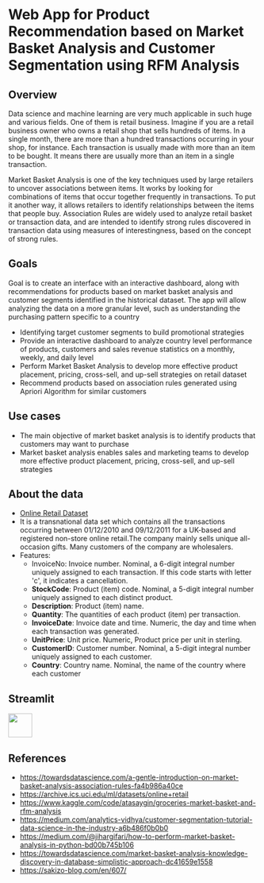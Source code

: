 # Web App for Product Recommendation based on Market Basket Analysis and Customer Segmentation using RFM Analysis

## Overview
Data science and machine learning are very much applicable in such huge and various fields. One of them is retail business. Imagine if you are a retail business owner who owns a retail shop that sells hundreds of items. In a single month, there are more than a hundred transactions occurring in your shop, for instance. Each transaction is usually made with more than an item to be bought. It means there are usually more than an item in a single transaction.

Market Basket Analysis is one of the key techniques used by large retailers to uncover associations between items. It works by looking for combinations of items that occur together frequently in transactions. To put it another way, it allows retailers to identify relationships between the items that people buy. Association Rules are widely used to analyze retail basket or transaction data, and are intended to identify strong rules discovered in transaction data using measures of interestingness, based on the concept of strong rules.

## Goals
Goal is to create an interface with an interactive dashboard, along with recommendations for products based on market basket analysis and customer segments identified in the historical dataset. The app will allow analyzing the data on a more granular level, such as understanding the purchasing pattern specific to a country
- Identifying target customer segments to build promotional strategies 
- Provide an interactive dashboard to analyze country level performance of products, customers and sales revenue statistics on a monthly, weekly, and daily level
- Perform Market Basket Analysis to develop more effective product placement, pricing, cross-sell, and up-sell strategies on retail dataset
- Recommend products based on association rules generated using Apriori Algorithm for similar customers

## Use cases
- The main objective of market basket analysis is to identify products that customers may want to purchase
- Market basket analysis enables sales and marketing teams to develop more effective product placement, pricing, cross-sell, and up-sell strategies

## About the data
- [Online Retail Dataset](https://archive.ics.uci.edu/ml/machine-learning-databases/00352/Online%20Retail.xlsx)
- It is a transnational data set which contains all the transactions occurring between 01/12/2010 and 09/12/2011 for a UK-based and registered non-store online retail.The company mainly sells unique all-occasion gifts. Many customers of the company are wholesalers.
- Features:
  - InvoiceNo: Invoice number. Nominal, a 6-digit integral number uniquely assigned to each transaction. If this code starts with letter 'c', it indicates a cancellation.
  - **StockCode**: Product (item) code. Nominal, a 5-digit integral number uniquely assigned to each distinct product. 
  - **Description**: Product (item) name.
  - **Quantity**: The quantities of each product (item) per transaction.
  - **InvoiceDate**: Invoice date and time. Numeric, the day and time when each transaction was generated. 
  - **UnitPrice**: Unit price. Numeric, Product price per unit in sterling.
  - **CustomerID**: Customer number. Nominal, a 5-digit integral number uniquely assigned to each customer. 
  - **Country**: Country name. Nominal, the name of the country where each customer 

## Streamlit
<img src="[https://github.com/favicon.ico](https://github.com/krishna-aditi/product-recommendation-based-on-market-basket-analysis-and-rfm-analysis/blob/main/report_imgs/page-1.PNG )" width="48">

## References
- https://towardsdatascience.com/a-gentle-introduction-on-market-basket-analysis-association-rules-fa4b986a40ce
- https://archive.ics.uci.edu/ml/datasets/online+retail
- https://www.kaggle.com/code/atasaygin/groceries-market-basket-and-rfm-analysis
- https://medium.com/analytics-vidhya/customer-segmentation-tutorial-data-science-in-the-industry-a6b486f0b0b0
- https://medium.com/@jihargifari/how-to-perform-market-basket-analysis-in-python-bd00b745b106
- https://towardsdatascience.com/market-basket-analysis-knowledge-discovery-in-database-simplistic-approach-dc41659e1558
- https://sakizo-blog.com/en/607/

